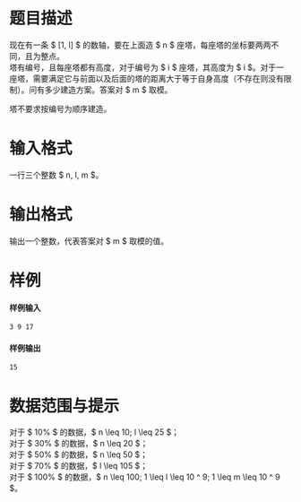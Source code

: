 
# 题目描述

现在有一条 $ [1, l] $ 的数轴，要在上面造 $ n $ 座塔，每座塔的坐标要两两不同，且为整点。  
塔有编号，且每座塔都有高度，对于编号为 $ i $ 座塔，其高度为 $ i $。对于一座塔，需要满足它与前面以及后面的塔的距离大于等于自身高度（不存在则没有限制）。问有多少建造方案。答案对 $ m $ 取模。

塔不要求按编号为顺序建造。

# 输入格式

一行三个整数 $ n, l, m $。

# 输出格式

输出一个整数，代表答案对 $ m $ 取模的值。

# 样例

#### 样例输入
```plain
3 9 17
```

#### 样例输出
```plain
15
```

# 数据范围与提示

对于 $ 10\% $ 的数据，$ n \leq 10; l \leq 25 $；  
对于 $ 30\% $ 的数据，$ n \leq 20 $；  
对于 $ 50\% $ 的数据，$ n \leq 50 $；  
对于 $ 70\% $ 的数据，$ l \leq 105 $；  
对于 $ 100\% $ 的数据，$ n \leq 100; 1 \leq l \leq 10 ^ 9; 1 \leq m \leq 10 ^ 9 $。

